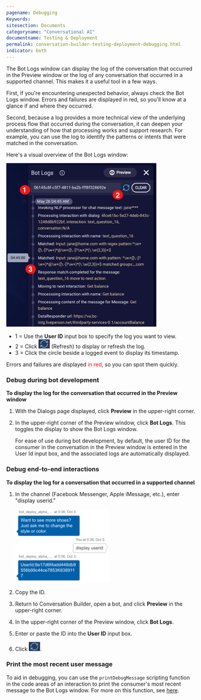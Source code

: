 ```yaml
---
pagename: Debugging
Keywords:
sitesection: Documents
categoryname: "Conversational AI"
documentname: Testing & Deployment
permalink: conversation-builder-testing-deployment-debugging.html
indicator: both
---
```


The Bot Logs window can display the log of the conversation that occurred in the Preview window or the log of any conversation that occurred in a supported channel. This makes it a useful tool in a few ways. 

First, if you're encountering unexpected behavior, always check the Bot Logs window. Errors and failures are displayed in red, so you'll know at a glance if and where they occurred.

Second, because a log provides a more technical view of the underlying process flow that occurred during the conversation, it can deepen your understanding of how that processing works and support research. For example, you can use the log to identify the patterns or intents that were matched in the conversation.

Here's a visual overview of the Bot Logs window:

<img class="fancyimage" style="width:400px" src="img/ConvoBuilder/debuggingWindow.png">

- 1 = Use the **User ID** input box to specify the log you want to view.
- 2 = Click <img style="width:30px" src="img/ConvoBuilder/icon_refresh.png"> (Refresh) to display or refresh the log.
- 3 = Click the circle beside a logged event to display its timestamp.

Errors and failures are displayed <font color="red">in red</font>, so you can spot them quickly.

### Debug during bot development

**To display the log for the conversation that occurred in the Preview window**

1. With the Dialogs page displayed, click **Preview** in the upper-right corner.
2. In the upper-right corner of the Preview window, click **Bot Logs**. This toggles the display to show the Bot Logs window.
    
    For ease of use during bot development, by default, the user ID for the consumer in the conversation in the Preview window is entered in the User Id input box, and the associated logs are automatically displayed.

### Debug end-to-end interactions

**To display the log for a conversation that occurred in a supported channel**

1. In the channel (Facebook Messenger, Apple iMessage, etc.), enter "display userid."
    
    <img style="width:250px" src="img/ConvoBuilder/debug_displayID.png">

2. Copy the ID.
3. Return to Conversation Builder, open a bot, and click **Preview** in the upper-right corner.
4. In the upper-right corner of the Preview window, click **Bot Logs**.
5. Enter or paste the ID into the **User ID** input box.
6. Click <img style="width:30px" src="img/ConvoBuilder/icon_refresh.png">.

### Print the most recent user message

To aid in debugging, you can use the `printDebugMessage` scripting function in the code areas of an interaction to print the consumer's most recent message to the Bot Logs window. For more on this function, see [here](conversation-builder-scripting-functions.html#print-debug-message).